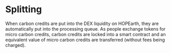 # Splitting

When carbon credits are put into the DEX liquidity on HOPEarth, they are automatically put into the processing queue. As people exchange tokens for micro carbon credits, carbon credits are locked into a smart contract and an equivalent value of micro carbon credits are transferred (without fees being charged).
